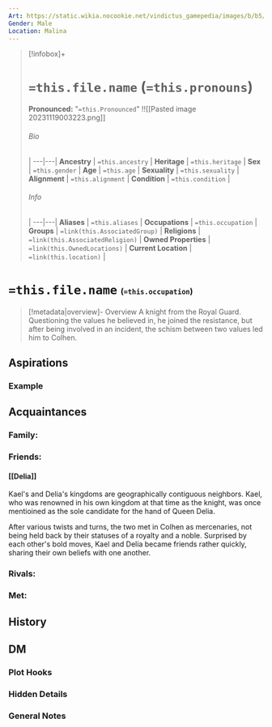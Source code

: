```yaml
---
Art: https://static.wikia.nocookie.net/vindictus_gamepedia/images/b/b5/Kael_%28NPC_Icon%29.png/revision/latest?cb=20200701153009
Gender: Male
Location: Malina
---
```


> [!infobox]+
> # `=this.file.name` (`=this.pronouns`)
> **Pronounced:**  "`=this.Pronounced`"
> !![[Pasted image 20231119003223.png]]
> ###### Bio
>  |
> ---|---|
> **Ancestry** | `=this.ancestry` |
> **Heritage** | `=this.heritage` |
> **Sex** | `=this.gender` |
> **Age** | `=this.age` |
> **Sexuality** | `=this.sexuality` |
> **Alignment** | `=this.alignment` |
> **Condition** | `=this.condition` |
> ###### Info
>  |
> ---|---|
> **Aliases** | `=this.aliases` |
> **Occupations** | `=this.occupation` |
> **Groups** | `=link(this.AssociatedGroup)` |
> **Religions** | `=link(this.AssociatedReligion)` |
> **Owned Properties** | `=link(this.OwnedLocations)` |
> **Current Location** | `=link(this.location)` |

# **`=this.file.name`** <span style="font-size: medium">(`=this.occupation`)</span>
> [!metadata|overview]- Overview 
> A knight from the Royal Guard. Questioning the values he believed in, he joined the resistance, but after being involved in an incident, the schism between two values led him to Colhen.

## Aspirations
### Example


## Acquaintances
### Family:


### Friends:
#### [[Delia]] 
Kael's and Delia's kingdoms are geographically contiguous neighbors. Kael, who was renowned in his own kingdom at that time as the knight, was once mentioined as the sole candidate for the hand of Queen Delia.

After various twists and turns, the two met in Colhen as mercenaries, not being held back by their statuses of a royalty and a noble. Surprised by each other's bold moves, Kael and Delia became friends rather quickly, sharing their own beliefs with one another.

### Rivals:


### Met:


## History


## DM
### Plot Hooks


### Hidden Details


### General Notes

